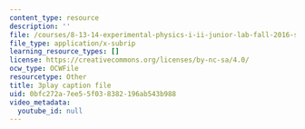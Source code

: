```yaml
---
content_type: resource
description: ''
file: /courses/8-13-14-experimental-physics-i-ii-junior-lab-fall-2016-spring-2017/0bfc272a7ee55f038382196ab543b988_-JtATRj2EG4.vtt
file_type: application/x-subrip
learning_resource_types: []
license: https://creativecommons.org/licenses/by-nc-sa/4.0/
ocw_type: OCWFile
resourcetype: Other
title: 3play caption file
uid: 0bfc272a-7ee5-5f03-8382-196ab543b988
video_metadata:
  youtube_id: null
---
```


